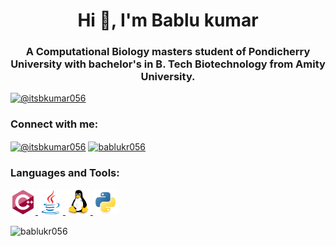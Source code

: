 <h1 align="center">Hi 👋, I'm Bablu kumar</h1>
<h3 align="center">A Computational Biology masters student of Pondicherry University with bachelor's in B. Tech Biotechnology from Amity University.</h3>

<p align="left"> <a href="https://twitter.com/@itsbkumar056" target="blank"><img src="https://img.shields.io/twitter/follow/@itsbkumar056?logo=twitter&style=for-the-badge" alt="@itsbkumar056" /></a> </p>

<h3 align="left">Connect with me:</h3>
<p align="left">
<a href="https://twitter.com/@itsbkumar056" target="blank"><img align="center" src="https://raw.githubusercontent.com/rahuldkjain/github-profile-readme-generator/master/src/images/icons/Social/twitter.svg" alt="@itsbkumar056" height="30" width="40" /></a>
<a href="https://linkedin.com/in/bablukr056" target="blank"><img align="center" src="https://raw.githubusercontent.com/rahuldkjain/github-profile-readme-generator/master/src/images/icons/Social/linked-in-alt.svg" alt="bablukr056" height="30" width="40" /></a>
</p>

<h3 align="left">Languages and Tools:</h3>
<p align="left"> <a href="https://www.w3schools.com/cpp/" target="_blank"> <img src="https://raw.githubusercontent.com/devicons/devicon/master/icons/cplusplus/cplusplus-original.svg" alt="cplusplus" width="40" height="40"/> </a> <a href="https://www.java.com" target="_blank"> <img src="https://raw.githubusercontent.com/devicons/devicon/master/icons/java/java-original.svg" alt="java" width="40" height="40"/> </a> <a href="https://www.linux.org/" target="_blank"> <img src="https://raw.githubusercontent.com/devicons/devicon/master/icons/linux/linux-original.svg" alt="linux" width="40" height="40"/> </a> <a href="https://www.python.org" target="_blank"> <img src="https://raw.githubusercontent.com/devicons/devicon/master/icons/python/python-original.svg" alt="python" width="40" height="40"/> </a> </p>

<p><img align="center" src="https://github-readme-stats.vercel.app/api/top-langs?username=bablukr056&show_icons=true&locale=en&layout=compact" alt="bablukr056" /></p>
